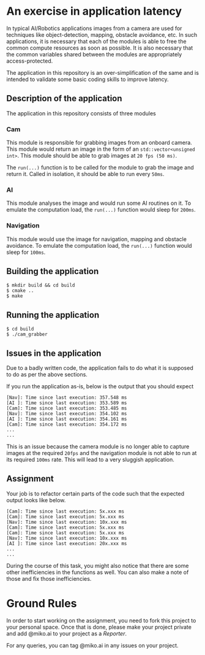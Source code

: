 # An exercise in application latency

In typical AI/Robotics applications images from a camera are used for techniques
like object-detection, mapping, obstacle avoidance, etc. In such applications,
it is necessary that each of the modules is able to free the common compute
resources as soon as possible. It is also necessary that the common variables
shared between the modules are appropriately access-protected.

The application in this repository is an over-simplification of the same and is
intended to validate some basic coding skills to improve latency.

 ## Description of the application
 The application in this repository consists of three modules

### Cam
This module is responsible for grabbing images from an onboard camera. This
module would return an image in the form of an `std::vector<unsigned int>`. This
module should be able to grab images at `20 fps (50 ms)`.

The `run(...)` function is to be called for the module to grab the image and
return it. Called in isolation, it should be able to run every `50ms`.

### AI
This module analyses the image and would run some AI routines on it. To emulate
the computation load, the `run(...)` function would sleep for `200ms`.

### Navigation
This module would use the image for navigation, mapping and obstacle avoidance.
To emulate the computation load, the `run(...)` function would sleep for
`100ms`.

## Building the application

```
$ mkdir build && cd build
$ cmake ..
$ make
```

## Running the application

```
$ cd build
$ ./cam_grabber
```

## Issues in the application
Due to a badly written code, the application fails to do what it is supposed to
do as per the above sections.

If you run the application as-is, below is the output that you should expect

```
[Nav]: Time since last execution: 357.548 ms
[AI ]: Time since last execution: 353.589 ms
[Cam]: Time since last execution: 353.485 ms
[Nav]: Time since last execution: 354.102 ms
[AI ]: Time since last execution: 354.161 ms
[Cam]: Time since last execution: 354.172 ms
...
...
```

This is an issue because the camera module is no longer able to capture images
at the required `20fps` and the navigation module is not able to run at its
required `100ms` rate. This will lead to a very sluggish application.

## Assignment
Your job is to refactor certain parts of the code such that the expected output
looks like below.

```
[Cam]: Time since last execution: 5x.xxx ms
[Cam]: Time since last execution: 5x.xxx ms
[Nav]: Time since last execution: 10x.xxx ms
[Cam]: Time since last execution: 5x.xxx ms
[Cam]: Time since last execution: 5x.xxx ms
[Nav]: Time since last execution: 10x.xxx ms
[AI ]: Time since last execution: 20x.xxx ms
...
...
```

During the course of this task, you might also notice that there are some other
inefficiencies in the functions as well. You can also make a note of those and
fix those inefficiencies.

# Ground Rules
In order to start working on the assignment, you need to fork this project to
your personal space. Once that is done, please make your project private and add
@miko.ai to your project as a _Reporter_.

For any queries, you can tag @miko.ai in any issues on your project.